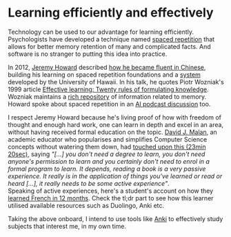 # Learning efficiently and effectively 

Technology can be used to our advantage for learning efficiently. Psychologists have developed a technique named [spaced repetition](https://en.wikipedia.org/wiki/Spaced_repetition) that allows for better memory retention of many and complicated facts. And software is no stranger to putting this idea into practice. 

In 2012, [Jeremy Howard](https://www.fast.ai/about/#jeremy) described [how he became fluent in Chinese](https://vimeo.com/40265872), building his learning on spaced repetition foundations and a [system](https://scholarspace.manoa.hawaii.edu/handle/10125/49924) developed by the University of Hawaii. In his talk, he quotes Piotr Wozniak's 1999 article [Effective learning: Twenty rules of formulating knowledge](https://www.supermemo.com/en/archives1990-2015/articles/20rules). Wozniak maintains a [rich repository](https://supermemo.guru/wiki/Main_Page) of information related to memory. Howard spoke about spaced repetition in an [AI podcast discussion](https://youtu.be/J6XcP4JOHmk?t=5541) too.  

I respect Jeremy Howard because he's living proof of how with freedom of thought and enough hard work, one can learn in depth and excel in an area, without having received formal education on the topic. [David J. Malan](https://cs.harvard.edu/malan/), an academic educator who popularises and simplifies Computer Science concepts without watering them down, had [touched upon this (23min 20sec)](https://www.codenewbie.org/podcast/what-its-like-to-be-in-a-computer-science-class), saying _"[...] you don't need a degree to learn, you don't need anyone's permission to learn and you certainly don't need to enrol in a formal program to learn. It depends, reading a book is a very passive experience. It really is in the application of things you've learned or read or heard [...], it really needs to be some active experience"_.  
Speaking of active experiences, here's a student's account on how they [learned French in 12 months](http://www.runwes.com/2020/02/11/howilearnedfrench.html). Check the tl;dr part to see how this learner utilised available resources such as Duolingo, Anki etc.  

Taking the above onboard, I intend to use tools like [Anki](https://apps.ankiweb.net/) to effectively study subjects that interest me, in my own time.  

